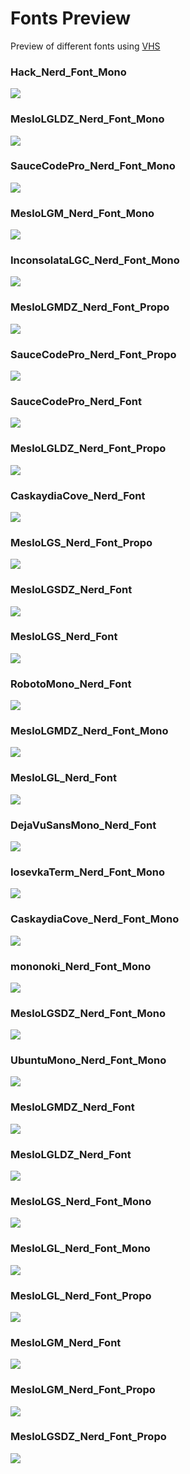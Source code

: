 # Fonts Preview

Preview of different fonts using [VHS](https://github.com/charmbracelet/vhs)

### Hack_Nerd_Font_Mono
![](Hack_Nerd_Font_Mono.gif)

### MesloLGLDZ_Nerd_Font_Mono
![](MesloLGLDZ_Nerd_Font_Mono.gif)

### SauceCodePro_Nerd_Font_Mono
![](SauceCodePro_Nerd_Font_Mono.gif)

### MesloLGM_Nerd_Font_Mono
![](MesloLGM_Nerd_Font_Mono.gif)

### InconsolataLGC_Nerd_Font_Mono
![](InconsolataLGC_Nerd_Font_Mono.gif)

### MesloLGMDZ_Nerd_Font_Propo
![](MesloLGMDZ_Nerd_Font_Propo.gif)

### SauceCodePro_Nerd_Font_Propo
![](SauceCodePro_Nerd_Font_Propo.gif)

### SauceCodePro_Nerd_Font
![](SauceCodePro_Nerd_Font.gif)

### MesloLGLDZ_Nerd_Font_Propo
![](MesloLGLDZ_Nerd_Font_Propo.gif)

### CaskaydiaCove_Nerd_Font
![](CaskaydiaCove_Nerd_Font.gif)

### MesloLGS_Nerd_Font_Propo
![](MesloLGS_Nerd_Font_Propo.gif)

### MesloLGSDZ_Nerd_Font
![](MesloLGSDZ_Nerd_Font.gif)

### MesloLGS_Nerd_Font
![](MesloLGS_Nerd_Font.gif)

### RobotoMono_Nerd_Font
![](RobotoMono_Nerd_Font.gif)

### MesloLGMDZ_Nerd_Font_Mono
![](MesloLGMDZ_Nerd_Font_Mono.gif)

### MesloLGL_Nerd_Font
![](MesloLGL_Nerd_Font.gif)

### DejaVuSansMono_Nerd_Font
![](DejaVuSansMono_Nerd_Font.gif)

### IosevkaTerm_Nerd_Font_Mono
![](IosevkaTerm_Nerd_Font_Mono.gif)

### CaskaydiaCove_Nerd_Font_Mono
![](CaskaydiaCove_Nerd_Font_Mono.gif)

### mononoki_Nerd_Font_Mono
![](mononoki_Nerd_Font_Mono.gif)

### MesloLGSDZ_Nerd_Font_Mono
![](MesloLGSDZ_Nerd_Font_Mono.gif)

### UbuntuMono_Nerd_Font_Mono
![](UbuntuMono_Nerd_Font_Mono.gif)

### MesloLGMDZ_Nerd_Font
![](MesloLGMDZ_Nerd_Font.gif)

### MesloLGLDZ_Nerd_Font
![](MesloLGLDZ_Nerd_Font.gif)

### MesloLGS_Nerd_Font_Mono
![](MesloLGS_Nerd_Font_Mono.gif)

### MesloLGL_Nerd_Font_Mono
![](MesloLGL_Nerd_Font_Mono.gif)

### MesloLGL_Nerd_Font_Propo
![](MesloLGL_Nerd_Font_Propo.gif)

### MesloLGM_Nerd_Font
![](MesloLGM_Nerd_Font.gif)

### MesloLGM_Nerd_Font_Propo
![](MesloLGM_Nerd_Font_Propo.gif)

### MesloLGSDZ_Nerd_Font_Propo
![](MesloLGSDZ_Nerd_Font_Propo.gif)
